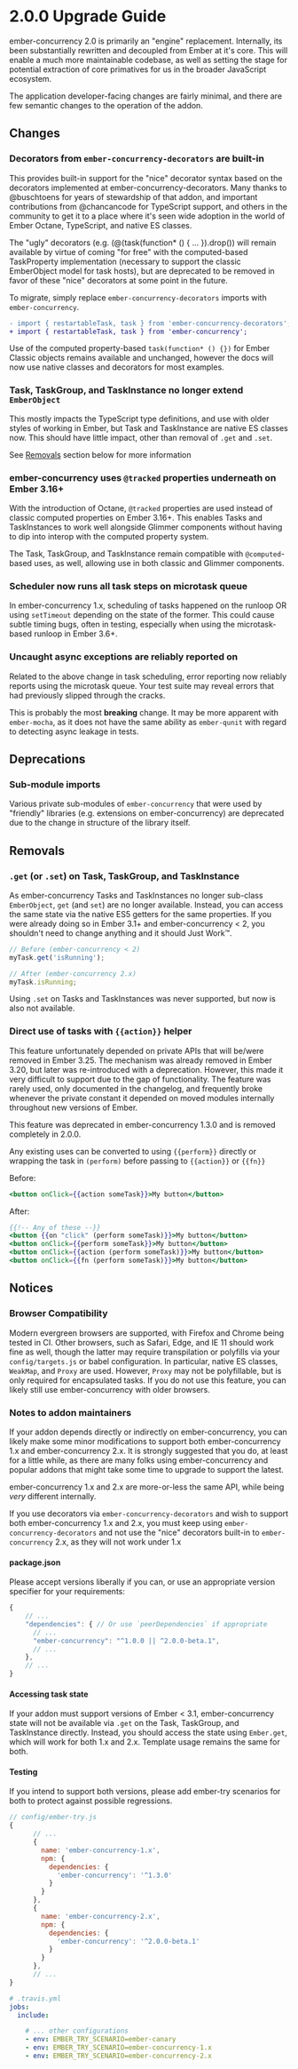 # 2.0.0 Upgrade Guide

ember-concurrency 2.0 is primarily an "engine" replacement. Internally, its been
substantially rewritten and decoupled from Ember at it's core. This will enable
a much more maintainable codebase, as well as setting the stage for potential
extraction of core primatives for us in the broader JavaScript ecosystem.

The application developer-facing changes are fairly minimal, and there are few
semantic changes to the operation of the addon.

## Changes

### Decorators from `ember-concurrency-decorators` are built-in

This provides built-in support for the "nice" decorator syntax based on the
decorators implemented at ember-concurrency-decorators. Many thanks to
@buschtoens for years of stewardship of that addon, and important contributions
from @chancancode for TypeScript support, and others in the community to get it
to a place where it's seen wide adoption in the world of Ember Octane,
TypeScript, and native ES classes.

The "ugly" decorators (e.g. (@(task(function* () { ... }).drop()) will remain
available by virtue of coming "for free" with the computed-based TaskProperty
implementation (necessary to support the classic EmberObject model for task
hosts), but are deprecated to be removed in favor of these "nice" decorators
at some point in the future.

To migrate, simply replace `ember-concurrency-decorators` imports with `ember-concurrency`.

```diff
- import { restartableTask, task } from 'ember-concurrency-decorators';
+ import { restartableTask, task } from 'ember-concurrency';
```

Use of the computed property-based `task(function* () {})` for Ember Classic
objects remains available and unchanged, however the docs will now use native
classes and decorators for most examples.

### Task, TaskGroup, and TaskInstance no longer extend `EmberObject`

This mostly impacts the TypeScript type definitions, and use with older styles of
working in Ember, but Task and TaskInstance are native ES classes now. This should
have little impact, other than removal of `.get` and `.set`.

See [Removals](#Removals) section below for more information

### ember-concurrency uses `@tracked` properties underneath on Ember 3.16+

With the introduction of Octane, `@tracked` properties are used instead of
classic computed properties on Ember 3.16+. This enables Tasks and TaskInstances
to work well alongside Glimmer components without having to dip into interop
with the computed property system.

The Task, TaskGroup, and TaskInstance remain compatible with `@computed`-based
uses, as well, allowing use in both classic and Glimmer components.

### Scheduler now runs all task steps on microtask queue

In ember-concurrency 1.x, scheduling of tasks happened on the runloop OR using
`setTimeout` depending on the state of the former. This could cause subtle timing
bugs, often in testing, especially when using the microtask-based runloop in
Ember 3.6+.

### Uncaught async exceptions are reliably reported on

Related to the above change in task scheduling, error reporting now reliably
reports using the microtask queue. Your test suite may reveal errors that had
previously slipped through the cracks.

This is probably the most **breaking** change. It may be more apparent with
`ember-mocha`, as it does not have the same ability as `ember-qunit` with
regard to detecting async leakage in tests.

## Deprecations

### Sub-module imports

Various private sub-modules of `ember-concurrency` that were used by "friendly"
libraries (e.g. extensions on ember-concurrency) are deprecated due to the
change in structure of the library itself.

## Removals

### `.get` (or `.set`) on Task, TaskGroup, and TaskInstance

As ember-concurrency Tasks and TaskInstances no longer sub-class `EmberObject`,
`get` (and `set`) are no longer available. Instead, you can access the same state
via the native ES5 getters for the same properties. If you were already doing so
in Ember 3.1+ and ember-concurrency < 2, you shouldn't need to change anything
and it should Just Work™.

```js
// Before (ember-concurrency < 2)
myTask.get('isRunning');

// After (ember-concurrency 2.x)
myTask.isRunning;
```

Using `.set` on Tasks and TaskInstances was never supported, but now is also not
available.

### Direct use of tasks with `{{action}}` helper

This feature unfortunately depended on private APIs that will be/were removed in
Ember 3.25. The mechanism was already removed in Ember 3.20, but later was
re-introduced with a deprecation. However, this made it very difficult to support
due to the gap of functionality. The feature was rarely used, only documented
in the changelog, and frequently broke whenever the private constant it depended
on moved modules internally throughout new versions of Ember.

This feature was deprecated in ember-concurrency 1.3.0 and is removed completely
in 2.0.0.

Any existing uses can be converted to using `{{perform}}` directly or
wrapping the task in `(perform)` before passing to `{{action}}` or `{{fn}}`

Before:

```hbs
<button onClick={{action someTask}}>My button</button>
```

After:

```hbs
{{!-- Any of these --}}
<button {{on "click" (perform someTask)}}>My button</button>
<button onClick={{perform someTask}}>My button</button>
<button onClick={{action (perform someTask)}}>My button</button>
<button onClick={{fn (perform someTask)}}>My button</button>
```

## Notices

### Browser Compatibility

Modern evergreen browsers are supported, with Firefox and Chrome being tested in
CI. Other browsers, such as Safari, Edge, and IE 11 should work fine as well,
though the latter may require transpilation or polyfills via your
`config/targets.js` or babel configuration. In particular, native ES classes,
`WeakMap`, and `Proxy` are used. However, `Proxy` may not be polyfillable, but is
only required for encapsulated tasks. If you do not use this feature, you can
likely still use ember-concurrency with older browsers.

### Notes to addon maintainers

If your addon depends directly or indirectly on ember-concurrency, you can likely
make some minor modifications to support both ember-concurrency 1.x and
ember-concurrency 2.x. It is strongly suggested that you do, at least for a little
while, as there are many folks using ember-concurrency and popular addons that
might take some time to upgrade to support the latest.

ember-concurrency 1.x and 2.x are more-or-less the same API, while being _very_
different internally.

If you use decorators via `ember-concurrency-decorators` and wish to support
both ember-concurrency 1.x and 2.x, you must keep using
`ember-concurrency-decorators` and not use the "nice" decorators built-in to
`ember-concurrency` 2.x, as they will not work under 1.x

#### package.json

Please accept versions liberally if you can, or use an appropriate version
specifier for your requirements:

```javascript
{
    // ...
    "dependencies": { // Or use `peerDependencies` if appropriate
      // ...
      "ember-concurrency": "^1.0.0 || ^2.0.0-beta.1",
      // ...
    },
    // ...
}
```

#### Accessing task state

If your addon must support versions of Ember < 3.1, ember-concurrency state will
not be available via `.get` on the Task, TaskGroup, and TaskInstance directly.
Instead, you should access the state using `Ember.get`, which will work for both
1.x and 2.x. Template usage remains the same for both.

#### Testing

If you intend to support both versions, please add ember-try scenarios for both
to protect against possible regressions.

```javascript
// config/ember-try.js
{
      // ...
      {
        name: 'ember-concurrency-1.x',
        npm: {
          dependencies: {
            'ember-concurrency': '^1.3.0'
          }
        }
      },
      {
        name: 'ember-concurrency-2.x',
        npm: {
          dependencies: {
            'ember-concurrency': '^2.0.0-beta.1'
          }
        }
      },
      // ...
}
```

```yml
# .travis.yml
jobs:
  include:

    # ... other configurations
    - env: EMBER_TRY_SCENARIO=ember-canary
    - env: EMBER_TRY_SCENARIO=ember-concurrency-1.x
    - env: EMBER_TRY_SCENARIO=ember-concurrency-2.x
```
